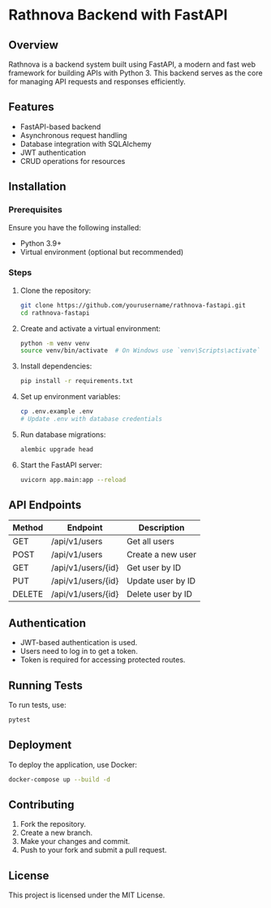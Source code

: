 # Rathnova Backend with FastAPI

## Overview
Rathnova is a backend system built using FastAPI, a modern and fast web framework for building APIs with Python 3. This backend serves as the core for managing API requests and responses efficiently.

## Features
- FastAPI-based backend
- Asynchronous request handling
- Database integration with SQLAlchemy
- JWT authentication
- CRUD operations for resources

## Installation

### Prerequisites
Ensure you have the following installed:
- Python 3.9+
- Virtual environment (optional but recommended)

### Steps
1. Clone the repository:
   ```sh
   git clone https://github.com/yourusername/rathnova-fastapi.git
   cd rathnova-fastapi
   ```
2. Create and activate a virtual environment:
   ```sh
   python -m venv venv
   source venv/bin/activate  # On Windows use `venv\Scripts\activate`
   ```
3. Install dependencies:
   ```sh
   pip install -r requirements.txt
   ```
4. Set up environment variables:
   ```sh
   cp .env.example .env
   # Update .env with database credentials
   ```
5. Run database migrations:
   ```sh
   alembic upgrade head
   ```
6. Start the FastAPI server:
   ```sh
   uvicorn app.main:app --reload
   ```

## API Endpoints
| Method | Endpoint         | Description          |
|--------|----------------|----------------------|
| GET    | /api/v1/users  | Get all users       |
| POST   | /api/v1/users  | Create a new user   |
| GET    | /api/v1/users/{id} | Get user by ID |
| PUT    | /api/v1/users/{id} | Update user by ID |
| DELETE | /api/v1/users/{id} | Delete user by ID |

## Authentication
- JWT-based authentication is used.
- Users need to log in to get a token.
- Token is required for accessing protected routes.

## Running Tests
To run tests, use:
```sh
pytest
```

## Deployment
To deploy the application, use Docker:
```sh
docker-compose up --build -d
```

## Contributing
1. Fork the repository.
2. Create a new branch.
3. Make your changes and commit.
4. Push to your fork and submit a pull request.

## License
This project is licensed under the MIT License.
